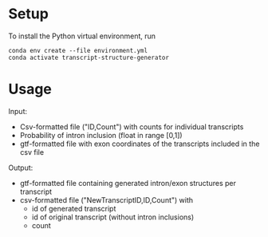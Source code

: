 # Setup

To install the Python virtual environment, run

```
conda env create --file environment.yml
conda activate transcript-structure-generator
```

# Usage

Input:
- Csv-formatted file ("ID,Count") with counts for individual transcripts
- Probability of intron inclusion (float in range [0,1])
- gtf-formatted file with exon coordinates of the transcripts included in the csv file

Output:
- gtf-formatted file containing generated intron/exon structures per transcript
- csv-formatted file ("NewTranscriptID,ID,Count") with
	- id of generated transcript
	- id of original transcript (without intron inclusions)
	- count